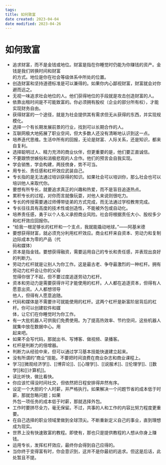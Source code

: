 ```yaml
---
tags:
title: 如何致富
date created: 2023-04-04
date modified: 2023-04-26
---
```


# 如何致富

- 追求财富，而不是金钱或地位。财富是指在你睡觉时仍能为你赚钱的资产。金钱是我们转换时间和财富  
  的方式。地位是你在社会等级体系中所处的位置。
- 创造财富和坚持道德标准是可以兼得的。如果你内心鄙视财富，财富就会对你避而远之。
- 无视一味追求社会地位的人。他们获得地位的手段就是攻击创造财富的人。
- 依靠出租时间是不可能致富的。你必须拥有股权（企业的部分所有权），才能实现财务自由。
- 获得财富的一个途径，就是为社会提供其有需求但无从获得的东西，并实现规模化。
- 选择一个有长期发展前景的行业，找到可以长期合作的人。
- 互联网极大地拓展了职业空间，但大多数人还没有清晰地认识到这一点。
- 培养迭代思维。生活中所有的回报，无论是财富、人际关系，还是知识，都来自复利。
- 选择聪明过人、精力充沛的商业伙伴，但更重要的是，他们要正直诚信。
- 不要跟愤世嫉俗和消极悲观的人合作。他们的预言会自我实现。
- 学会销售，学会构建，两技傍身，势不可当。
- 用专长、责任感和杠杆效应武装自己。
- 专长指的是无法通过培训获得的知识。如果社会可以培训你，那么社会也可以培训他人来取代你。
- 要想有所专长，就要追求真正的兴趣和热爱，而不是盲目追逐热点。
- 累积专长的过程，对你而言就像玩耍，对他人来说则很吃力。
- 专长的传授需要通过师傅带徒弟的方式完成，而无法通过学校教育完成。
- 专长往往具有高度的技术性或创造性，不能被外包或自动化。
- 培养责任感，勇于以个人名义承担商业风险。社会将根据责任大小、股权多少和杠杆效应回报你。
- “给我一根足够长的杠杆和一个支点，我就能撬动地球。”——阿基米德
- 要想获得财富，就必须充分利用杠杆效应。商业杠杆来自资本、劳动力和复制边际成本为零的产品（代  
  码和媒体）
- 资本是指金钱。要想获得融资，需要运用自己的专长和责任感，并表现出良好的判断力。
- 劳动力杠杆就是让别人为你工作。这是最古老、争夺最激烈的一种杠杆。拥有劳动力杠杆会让你的父母  
  觉得你很了不起，但不要过度追逐劳动力杠杆。
- 资本和劳动力是需要获得许可才能使用的杠杆。人人都在追逐资本，但得有人愿意出资。人人都想领导  
  他人，但得有人愿意追随。
- 代码和媒体是不需要许可就能使用的杠杆。这两个杠杆是新富阶层背后的杠杆。你可以创建软件和媒  
  体，让它们在你睡觉时为你工作。
- 有一大批机器人可供我们免费使用。为了提高热效率、节约空间，这些机器人就集中放在数据中心。用  
  起来吧。
- 如果不会写代码，那就出书、写博客、做视频、录播客。
- 杠杆是判断力的倍增器。
- 判断力从经验中来，但可以通过学习基本技能快速建立起来。
- 没有所谓的“商业”技能。不要把时间浪费在商业杂志和商业课程上。
- 学习[[微观经济学]]、[[博弈论]]、[[心理学]]、[[说服术]]、[[伦理学]]、[[数学]]和[[计算机]]。
- 读比听快，做比看快。
- 你应该忙得没时间社交，但依然把日程安排得井然有序。
- 设定一个大胆的个人时薪，并严格执行。如果解决一个问题节省的成本低于时薪，那就忽略问题；如果  
  外包一项任务的成本低于时薪，那就选择外包。
- 工作时要拼尽全力，毫无保留。不过，共事的人和工作的内容比努力程度更重要。
- 在自己选择的职业领域里做到全球顶尖。不断重新定义自己的事业，直到理想成为现实。
- 世界上没有快速致富的教程。即使有，那也只是提供教程的人想从你身上赚钱。
- 运用专长，发挥杠杆效应，最终你会得到自己应得的。
- 当你终于变得富有时，你会意识到，这并不是你最初的追求。但这是后话，此处暂且不提。
